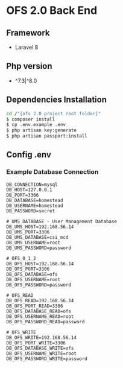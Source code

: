 # OFS 2.0 Back End

## Framework 
* Laravel 8

## Php version
* ^7.3|^8.0

## Dependencies Installation
```bash
cd /"{ofs 2.0 project root folder}"
$ composer install
$ cp .env.example .env
$ php artisan key:generate
$ php artisan passport:install
```

## Config .env
### Example Database Connection
```
DB_CONNECTION=mysql
DB_HOST=127.0.0.1
DB_PORT=3306
DB_DATABASE=homestead
DB_USERNAME=homestead
DB_PASSWORD=secret

# UMS DATABASE - User Management Database
DB_UMS_HOST=192.168.56.14
DB_UMS_PORT=3306
DB_UMS_DATABASE=csi_mcd
DB_UMS_USERNAME=root
DB_UMS_PASSWORD=password

# OFS_0_1_2
DB_OFS_HOST=192.168.56.14
DB_OFS_PORT=3306
DB_OFS_DATABASE=ofs
DB_OFS_USERNAME=root
DB_OFS_PASSWORD=password

# OFS_READ
DB_OFS_READ=192.168.56.14
DB_OFS_PORT_READ=3306
DB_OFS_DATABASE_READ=ofs
DB_OFS_USERNAME_READ=root
DB_OFS_PASSWORD_READ=password

# OFS_WRITE
DB_OFS_WRITE=192.168.56.14
DB_OFS_PORT_WRITE=3306
DB_OFS_DATABASE_WRITE=ofs
DB_OFS_USERNAME_WRITE=root
DB_OFS_PASSWORD_WRITE=password
```